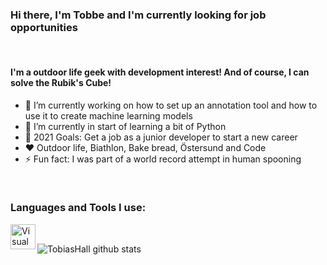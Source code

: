 ### Hi there, I'm Tobbe and I'm currently looking for job opportunities
<br />

#### I'm a outdoor life geek with development interest! And of course, I can solve the Rubik's Cube!

- 🔭 I’m currently working on how to set up an annotation tool and how to use it to create machine learning models
- 🌱 I’m currently in start of learning a bit of Python
- 🥅 2021 Goals: Get a job as a junior developer to start a new career
- ❤️ Outdoor life, Biathlon, Bake bread, Östersund and Code
- ⚡ Fun fact: I was part of a world record attempt in human spooning

<br />

### Languages and Tools I use:
<img align="left" alt="Visual Studio" width="40px" src="https://raw.githubusercontent.com/github/explore/80688e429a7d4ef2fca1e82350fe8e3517d3494d/topics/visual-studio-code/visual-studio.png" />

<br />

![TobiasHall github stats](https://github-readme-stats.vercel.app/api?username=TobiasHall&theme=vue&show_icons=true&count_private=true&hide_border=true)

<br />

<!--
**TobiasHall/TobiasHall** is a ✨ _special_ ✨ repository because its `README.md` (this file) appears on your GitHub profile.

Here are some ideas to get you started:

- 🔭 I’m currently working on ...
- 🌱 I’m currently learning ...
- 👯 I’m looking to collaborate on ...
- 🤔 I’m looking for help with ...
- 💬 Ask me about ...
- 📫 How to reach me: ...
- 😄 Pronouns: ...
- ⚡ Fun fact: ...
-->
